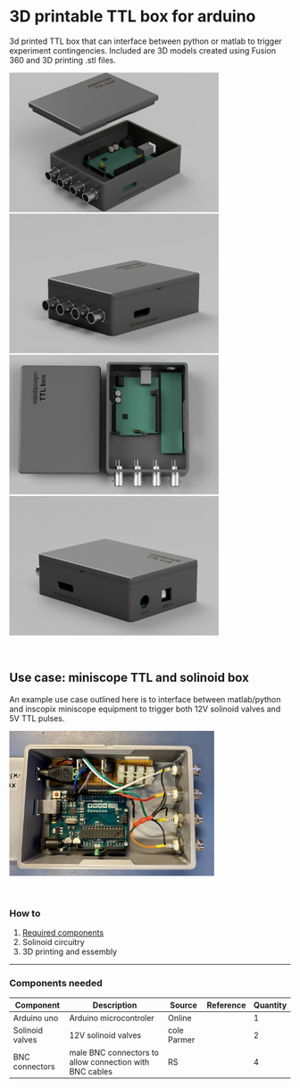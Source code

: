 # 3D printable TTL box for arduino

3d printed TTL box that can interface between python or matlab to trigger experiment contingencies. Included are 3D models created using Fusion 360 and 3D printing .stl files. 

<img src="img/renders/TTL_box_render1.png" width="375" height="250"> <img src="img/renders/TTL_box_render2.png" width="375" height="250"> <img src="img/renders/TTL_box_render3.png" width="375" height="250"> <img src="img/renders/TTL_box_render4.png" width="375" height="250">

&nbsp;

## Use case: miniscope TTL and solinoid box 
An example use case outlined here is to interface between matlab/python and inscopix miniscope equipment to trigger both 12V solinoid valves and 5V TTL pulses.

<img src="img/miniscope_ttl_box.jpg" width="367" height="260" title="miniscope TTL box with 4 TTL input/ouput and 12V power input and solinoid circuitry.">
 
&nbsp;

### How to
1. [Required components](#components-needed)
2. Solinoid circuitry
3. 3D printing and essembly

--- 

### Components needed

| Component             | Description                              | Source		              	|Reference            | Quantity  |
|-----------------------|------------------------------------------|----------------------------------|---------------------|-----------|
|Arduino uno		| Arduino microcontroler               	 | Online	                      	| 			    | 1         |
|Solinoid valves        | 12V solinoid valves			       | cole Parmer			      | 		   	    | 2	    | 
|BNC connectors	      | male BNC connectors to allow connection with BNC cables  | RS 			| 			    | 4         |


